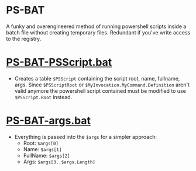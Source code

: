 # PS-BAT
A funky and overengineered method of running powershell scripts inside a batch file without creating temporary files. Redundant if you've write access to the registry.

# [PS-BAT-PSScript.bat](https://github.com/Kamilkampfwagen-II/PS-BAT/blob/main/PS-BAT-PSScript.bat)
- Creates a table `$PSScript` containing the script root, name, fullname, args. Since `$PSScriptRoot` or `$MyInvocation.MyCommand.Definition` aren't valid anymore the powershell script contained must be modified to use `$PSScript.Root` instead.

# [PS-BAT-args.bat](https://github.com/Kamilkampfwagen-II/PS-BAT/blob/main/PS-BAT-args.bat)
- Everything is passed into the `$args` for a simpler approach:
  - Root: `$args[0]`
  - Name: `$args[1]`
  - FullName: `$args[2]`
  - Args: `$args[3..$args.Length]`
